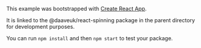 This example was bootstrapped with [Create React App](https://github.com/facebook/create-react-app).

It is linked to the @daaveuk/react-spinning package in the parent directory for development purposes.

You can run `npm install` and then `npm start` to test your package.
